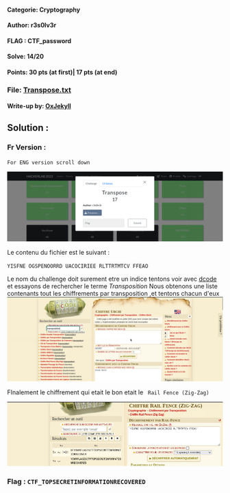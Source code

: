 #### Categorie: Cryptography 
#### **Author**: r3s0lv3r
#### **FLAG** : CTF_**password** 

#### Solve: 14/20 
#### Points: 30 pts (at first)|  17 pts (at end)

### File: [Transpose.txt](Files/Transpose.txt)
#### Write-up by:  [OxJekyll](https://twitter.com/Ted_Kouhouenou)

## Solution :
### Fr Version : 

`For ENG version scroll down` 

![pose](Images/transpose.png)


Le contenu du fichier est le suivant : 

`YISFNE OGSPENOORRD UACOCIRIEE RLTTRTMTCV FFEAO` 

Le nom du challenge doit surement etre un indice tentons voir avec [dcode](https://www.dcode.fr/) 
et essayons de rechercher le terme *Transposition* 
Nous obtenons une liste contenants tout les chiffrements par transposition ,et tentons chacun d'eux
![](Images/transposition.png)


FInalement le chiffrement qui etait le bon etait le ` Rail Fence (Zig-Zag)` 

![](Images/flagg.png)

### Flag :  `CTF_TOPSECRETINFORMATIONRECOVERED`
